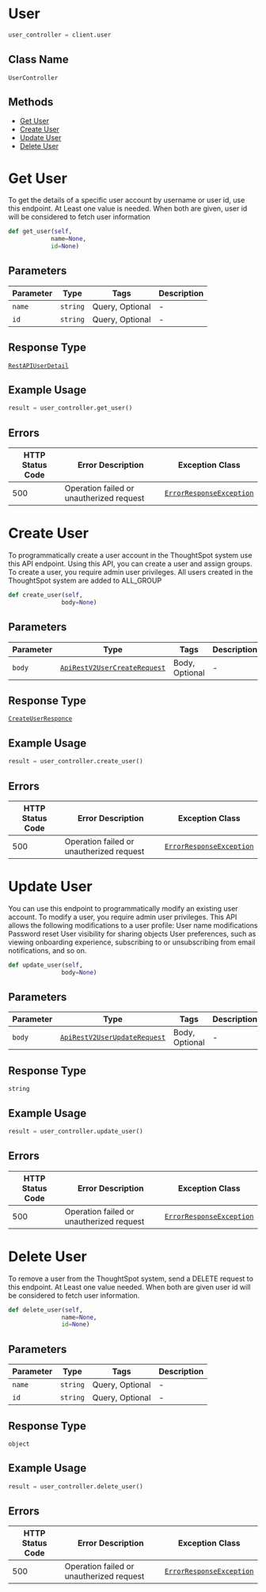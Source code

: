 # User

```python
user_controller = client.user
```

## Class Name

`UserController`

## Methods

* [Get User](/doc/controllers/user.md#get-user)
* [Create User](/doc/controllers/user.md#create-user)
* [Update User](/doc/controllers/user.md#update-user)
* [Delete User](/doc/controllers/user.md#delete-user)


# Get User

To get the details of a specific user account by username or user id, use this endpoint. At Least one value is needed.  When both are given, user id will be considered to fetch user information

```python
def get_user(self,
            name=None,
            id=None)
```

## Parameters

| Parameter | Type | Tags | Description |
|  --- | --- | --- | --- |
| `name` | `string` | Query, Optional | - |
| `id` | `string` | Query, Optional | - |

## Response Type

[`RestAPIUserDetail`](/doc/models/rest-api-user-detail.md)

## Example Usage

```python
result = user_controller.get_user()
```

## Errors

| HTTP Status Code | Error Description | Exception Class |
|  --- | --- | --- |
| 500 | Operation failed or unautherized request | [`ErrorResponseException`](/doc/models/error-response-exception.md) |


# Create User

To programmatically create a user account in the ThoughtSpot system use this API endpoint. Using this API, you can create a user and assign groups.
To create a user, you require admin user privileges.
All users created in the ThoughtSpot system are added to ALL_GROUP

```python
def create_user(self,
               body=None)
```

## Parameters

| Parameter | Type | Tags | Description |
|  --- | --- | --- | --- |
| `body` | [`ApiRestV2UserCreateRequest`](/doc/models/api-rest-v2-user-create-request.md) | Body, Optional | - |

## Response Type

[`CreateUserResponce`](/doc/models/create-user-responce.md)

## Example Usage

```python
result = user_controller.create_user()
```

## Errors

| HTTP Status Code | Error Description | Exception Class |
|  --- | --- | --- |
| 500 | Operation failed or unautherized request | [`ErrorResponseException`](/doc/models/error-response-exception.md) |


# Update User

You can use this endpoint to programmatically modify an existing user account.  To modify a user, you require admin user privileges.
This API allows the following modifications to a user profile:
User name modifications
Password reset
User visibility for sharing objects
User preferences, such as viewing onboarding experience, subscribing to or unsubscribing from email notifications, and so on.

```python
def update_user(self,
               body=None)
```

## Parameters

| Parameter | Type | Tags | Description |
|  --- | --- | --- | --- |
| `body` | [`ApiRestV2UserUpdateRequest`](/doc/models/api-rest-v2-user-update-request.md) | Body, Optional | - |

## Response Type

`string`

## Example Usage

```python
result = user_controller.update_user()
```

## Errors

| HTTP Status Code | Error Description | Exception Class |
|  --- | --- | --- |
| 500 | Operation failed or unautherized request | [`ErrorResponseException`](/doc/models/error-response-exception.md) |


# Delete User

To remove a user from the ThoughtSpot system, send a DELETE request to this endpoint. At Least one value needed.  When both are given user id will be considered to fetch user information.

```python
def delete_user(self,
               name=None,
               id=None)
```

## Parameters

| Parameter | Type | Tags | Description |
|  --- | --- | --- | --- |
| `name` | `string` | Query, Optional | - |
| `id` | `string` | Query, Optional | - |

## Response Type

`object`

## Example Usage

```python
result = user_controller.delete_user()
```

## Errors

| HTTP Status Code | Error Description | Exception Class |
|  --- | --- | --- |
| 500 | Operation failed or unautherized request | [`ErrorResponseException`](/doc/models/error-response-exception.md) |

